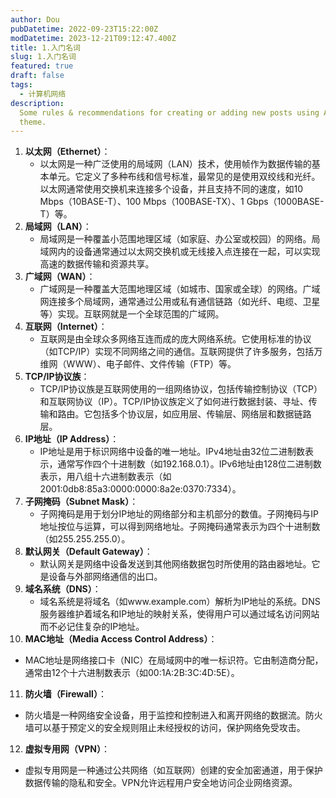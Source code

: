```yaml
---
author: Dou
pubDatetime: 2022-09-23T15:22:00Z
modDatetime: 2023-12-21T09:12:47.400Z
title: 1.入门名词
slug: 1.入门名词
featured: true
draft: false
tags:
  - 计算机网络
description:
  Some rules & recommendations for creating or adding new posts using AstroPaper
  theme.
---
```


1. **以太网（Ethernet）**：
   - 以太网是一种广泛使用的局域网（LAN）技术，使用帧作为数据传输的基本单元。它定义了多种布线和信号标准，最常见的是使用双绞线和光纤。以太网通常使用交换机来连接多个设备，并且支持不同的速度，如10 Mbps（10BASE-T）、100 Mbps（100BASE-TX）、1 Gbps（1000BASE-T）等。
2. **局域网（LAN）**：
   - 局域网是一种覆盖小范围地理区域（如家庭、办公室或校园）的网络。局域网内的设备通常通过以太网交换机或无线接入点连接在一起，可以实现高速的数据传输和资源共享。
3. **广域网（WAN）**：
   - 广域网是一种覆盖大范围地理区域（如城市、国家或全球）的网络。广域网连接多个局域网，通常通过公用或私有通信链路（如光纤、电缆、卫星等）实现。互联网就是一个全球范围的广域网。
4. **互联网（Internet）**：
   - 互联网是由全球众多网络互连而成的庞大网络系统。它使用标准的协议（如TCP/IP）实现不同网络之间的通信。互联网提供了许多服务，包括万维网（WWW）、电子邮件、文件传输（FTP）等。
5. **TCP/IP协议族**：
   - TCP/IP协议族是互联网使用的一组网络协议，包括传输控制协议（TCP）和互联网协议（IP）。TCP/IP协议族定义了如何进行数据封装、寻址、传输和路由。它包括多个协议层，如应用层、传输层、网络层和数据链路层。
6. **IP地址（IP Address）**：
   - IP地址是用于标识网络中设备的唯一地址。IPv4地址由32位二进制数表示，通常写作四个十进制数（如192.168.0.1）。IPv6地址由128位二进制数表示，用八组十六进制数表示（如2001:0db8:85a3:0000:0000:8a2e:0370:7334）。
7. **子网掩码（Subnet Mask）**：
   - 子网掩码是用于划分IP地址的网络部分和主机部分的数值。子网掩码与IP地址按位与运算，可以得到网络地址。子网掩码通常表示为四个十进制数（如255.255.255.0）。
8. **默认网关（Default Gateway）**：
   - 默认网关是网络中设备发送到其他网络数据包时所使用的路由器地址。它是设备与外部网络通信的出口。
9. **域名系统（DNS）**：
   - 域名系统是将域名（如www.example.com）解析为IP地址的系统。DNS服务器维护着域名和IP地址的映射关系，使得用户可以通过域名访问网站而不必记住复杂的IP地址。
10. **MAC地址（Media Access Control Address）**：
   - MAC地址是网络接口卡（NIC）在局域网中的唯一标识符。它由制造商分配，通常由12个十六进制数表示（如00:1A:2B:3C:4D:5E）。
11. **防火墙（Firewall）**：
   - 防火墙是一种网络安全设备，用于监控和控制进入和离开网络的数据流。防火墙可以基于预定义的安全规则阻止未经授权的访问，保护网络免受攻击。
12. **虚拟专用网（VPN）**：
   - 虚拟专用网是一种通过公共网络（如互联网）创建的安全加密通道，用于保护数据传输的隐私和安全。VPN允许远程用户安全地访问企业网络资源。
